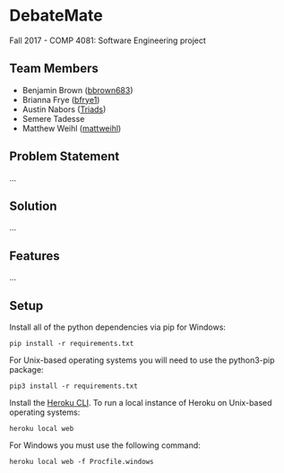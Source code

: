 # DebateMate
Fall 2017 - COMP 4081: Software Engineering project

## Team Members
* Benjamin Brown ([bbrown683](https://github.com/bbrown683))
* Brianna Frye ([bfrye1](https://github.com/bfrye1))
* Austin Nabors ([Triads](https://github.com/Triads))
* Semere Tadesse
* Matthew Weihl ([mattweihl](https://github.com/mattweihl/))


## Problem Statement
...

## Solution
...

## Features
...


## Setup
Install all of the python dependencies via pip for Windows:
```
pip install -r requirements.txt
```

For Unix-based operating systems you will need to use the python3-pip package:
```
pip3 install -r requirements.txt
```

Install the [Heroku CLI](https://devcenter.heroku.com/articles/heroku-cli). To run a local instance of Heroku on Unix-based operating systems:
```
heroku local web
```

For Windows you must use the following command:
```
heroku local web -f Procfile.windows
```